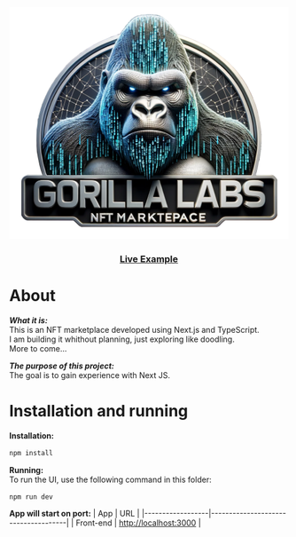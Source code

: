 [![Live Example](https://github.com/elarsaks/gorilla-labs/blob/main/client/public/assets/logo.png)](https://gorilla-labs-sandbox.org/)

<h3 align="center">
  <a href="https://gorilla-labs.com/">Live Example</a>
</h3>

# About

**_What it is:_**  
This is an NFT marketplace developed using Next.js and TypeScript.  
I am building it whithout planning, just exploring like doodling.  
More to come...

**_The purpose of this project:_**  
The goal is to gain experience with Next JS.

# Installation and running

**Installation:**

```bash
npm install
```

**Running:**  
To run the UI, use the following command in this folder:

```bash
npm run dev
```

**App will start on port:**
| App | URL |
|------------------|-------------------------------------|
| Front-end | [http://localhost:3000](http://localhost:3000) |
